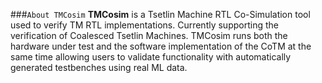 ###```About TMCosim```
**TMCosim** is a Tsetlin Machine RTL Co-Simulation tool used to verify TM RTL implementations. Currently supporting the verification of Coalesced Tsetlin Machines. TMCosim runs both the hardware under test and the software implementation of the CoTM at the same time allowing users to validate functionality with automatically generated testbenches using real ML data. 
